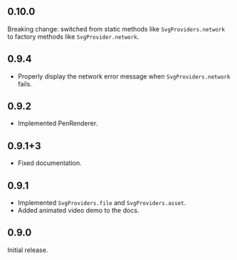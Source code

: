 ## 0.10.0

Breaking change: switched from static methods like `SvgProviders.network` to
factory methods like `SvgProvider.network`.

## 0.9.4

- Properly display the network error message when `SvgProviders.network` fails.

## 0.9.2

- Implemented PenRenderer.

## 0.9.1+3

- Fixed documentation.

## 0.9.1

- Implemented `SvgProviders.file` and `SvgProviders.asset`.
- Added animated video demo to the docs.

## 0.9.0

Initial release.
